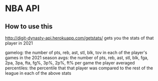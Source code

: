 # NBA API

## How to use this

http://digit-dynasty-api.herokuapp.com/getstats/<player>
  gets you the stats of that player in 2021

gamelog: the number of pts, reb, ast, stl, blk, tov in each of the player's games in the 2021 season
avgs: the number of pts, reb, ast, stl, blk, fga, 2pa, 3pa, fta, fg%, 3p%, 2p%, ft% per game the player averaged
percentiles: the percentile that that player was compared to the rest of the league in each of the above stats
